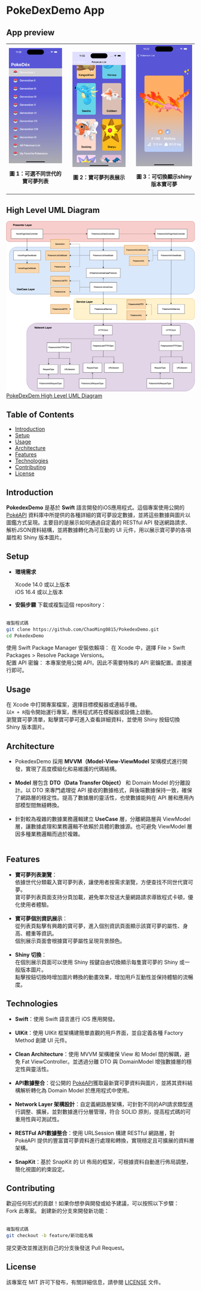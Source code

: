 # PokeDexDemo App

## App preview
<table>
  <tr>
 <td style="text-align: center;">
     <img src="AppPreview/list_of_generation.png" alt="Home page list for different generation" width="300"/>
    <p><strong>圖 1：可選不同世代的寶可夢列表</strong></p>
  </td>
<td>
<td style="text-align: center;">
    <img src="AppPreview/list_page_pagination.png" alt="Pagination of pokemon list page" width="300"/>
    <p><strong>圖 2：寶可夢列表展示</strong></p>
  </td>
<td>
<td style="text-align: center;">
    <img src="AppPreview/shiny_image_convert.png" alt="SPokemon info page" width="300"/>
    <p><strong>圖 3：可切換顯示shiny版本寶可夢</strong></p>
  </td>
<tr></table>

## High Level UML Diagram

![HLUMLD](AppPreview/PokeDexDemoHLUMLD.drawio.png)<br>
[PokeDexDem High Level UML Diagram](https://drive.google.com/file/d/1S2-nKjdItamuEu0_dznEUa2Jms0Yaf8a/view?usp=sharing)<br>

## Table of Contents
- [Introduction](#introduction)<br>
- [Setup](#setup)<br>
- [Usage](#usage)<br>
- [Architecture](#architecture)<br>
- [Features](#features)<br>
- [Technologies](#technologies)<br>
- [Contributing](#contributing)<br>
- [License](#license)<br>

## Introduction
**PokedexDemo** 是基於 **Swift** 語言開發的iOS應用程式。這個專案使用公開的 [PokéAPI](https://pokeapi.co/) 資料庫中所提供的各種詳細的寶可夢設定數據，並將這些數據與圖片以圖鑑方式呈現。主要目的是展示如何通過自定義的 RESTful API 發送網路請求、解析JSON資料結構，並將數據轉化為可互動的 UI 元件，用以展示寶可夢的各項屬性和 Shiny 版本圖片。
<br>

## Setup
- **環境需求**

  Xcode 14.0 或以上版本<br>
  iOS 16.4 或以上版本<br>
- **安裝步驟**
  下載或複製這個 repository：<br> 

```bash

複製程式碼
git clone https://github.com/ChaoMing0815/PokedexDemo.git
cd PokedexDemo

```
使用 Swift Package Manager 安裝依賴項： 在 Xcode 中，選擇 File > Swift Packages > Resolve Package Versions。<br> 
配置 API 密鑰： 本專案使用公開 API，因此不需要特殊的 API 密鑰配置。直接運行即可。<br> 

## Usage
在 Xcode 中打開專案檔案，選擇目標模擬器或連結手機。<br> 
以`⌘ + R`指令開始運行專案，應用程式將在模擬器或設備上啟動。<br> 
瀏覽寶可夢清單，點擊寶可夢可進入查看詳細資料，並使用 Shiny 按鈕切換 Shiny 版本圖片。<br> 

## Architecture

- PokedexDemo 採用 **MVVM（Model-View-ViewModel** 架構模式進行開發，實現了高度模組化和易維護的代碼結構。<br><br>
- **Model** 層包含 **DTO（Data Transfer Object）** 和 Domain Model 的分離設計。以 DTO 來專門處理從 API 接收的數據格式，與後端數據保持一致，確保了網路層的穩定性。提高了數據層的靈活性，也使數據能夠在 API 層和應用內部模型間無縫轉換。<br><br>
- 針對較為複雜的數據業務邏輯建立 **UseCase** 層，分離網路層與 ViewModel 層，讓數據處理和業務邏輯不依賴於具體的數據源。也可避免 ViewModel 層因多種業務邏輯而過於複雜。<br><br>

## Features
- **寶可夢列表瀏覽**：<br> 
  依據世代分類載入寶可夢列表，讓使用者按需求瀏覽，方便查找不同世代寶可夢。<br> 
  寶可夢列表頁面支持分頁加載，避免單次發送大量網路請求導致程式卡頓，優化使用者體驗。<br> 
  <br> 
- **寶可夢個別資訊展示**：<br> 
  從列表頁點擊有興趣的寶可夢，進入個別資訊頁面顯示該寶可夢的屬性、身高、體重等資訊。<br> 
  個別展示頁面會根據寶可夢屬性呈現背景顏色。<br> 
  <br> 
- **Shiny 切換**：<br> 
  在個別展示頁面可以使用 Shiny 按鍵自由切換顯示每隻寶可夢的 Shiny 或一般版本圖片。<br> 
  點擊按鈕切換時增加圖片轉換的動畫效果，增加用戶互動性並保持體驗的流暢度。<br> 

## Technologies
- **Swift**：使用 Swift 語言進行 iOS 應用開發。<br><br>
- **UIKit**：使用 UIKit 框架構建簡單直觀的用戶界面，並自定義各種 Factory Method 創建 UI 元件。<br><br> 
- **Clean Architecture**：使用 MVVM 架構確保 View 和 Model 間的解耦，避免 Fat ViewController。並透過分離 DTO 與 DomainModel 增強數據層的穩定性與靈活性。<br><br>
- **API數據整合**：從公開的 [PokéAPI](https://pokeapi.co/)獲取最新寶可夢資料與圖片，並將其資料結構解析轉化為 Domain Model 於應用程式中使用。<br><br> 
- **Network Layer 架構設計**：自定義網路層架構，可針對不同的API請求類型進行調整、擴展，並對數據進行分層管理，符合 SOLID 原則，提高程式碼的可重用性與可測試性。<br><br> 
- **RESTFul API數據整合**：使用 URLSession 構建 RESTful 網路層，對 PokéAPI 提供的豐富寶可夢資料進行處理和轉換，實現穩定且可擴展的資料層架構。<br><br>
- **SnapKit**：基於 SnapKit 的 UI 佈局的框架，可根據資料自動進行佈局調整，簡化視圖的約束設定。<br> 

## Contributing
歡迎任何形式的貢獻！如果你想參與開發或給予建議，可以按照以下步驟：
<br>
Fork 此專案。
創建新的分支來開發新功能：

```bash

複製程式碼
git checkout -b feature/新功能名稱

```

提交更改並推送到自己的分支後發送 Pull Request。

## License
該專案在 MIT 許可下發布，有關詳細信息，請參閱 [LICENSE](./LICENSE.md) 文件。

